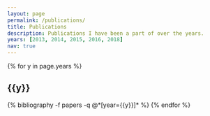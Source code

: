 ```yaml
---
layout: page
permalink: /publications/
title: Publications
description: Publications I have been a part of over the years.
years: [2013, 2014, 2015, 2016, 2018]
nav: true
---
```


<div class="publications">

{% for y in page.years %}
  <h2 class="year">{{y}}</h2>
  {% bibliography -f papers -q @*[year={{y}}]* %}
{% endfor %}

</div>
